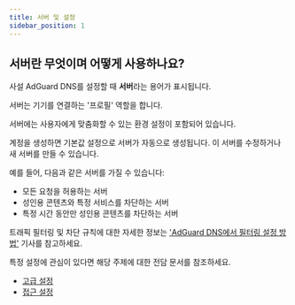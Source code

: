 ```yaml
---
title: 서버 및 설정
sidebar_position: 1
---
```


## 서버란 무엇이며 어떻게 사용하나요?

사설 AdGuard DNS를 설정할 때 **서버**라는 용어가 표시됩니다.

서버는 기기를 연결하는 '프로필' 역할을 합니다.

서버에는 사용자에게 맞춤화할 수 있는 환경 설정이 포함되어 있습니다.

계정을 생성하면 기본값 설정으로 서버가 자동으로 생성됩니다. 이 서버를 수정하거나 새 서버를 만들 수 있습니다.

예를 들어, 다음과 같은 서버를 가질 수 있습니다:

- 모든 요청을 허용하는 서버
- 성인용 콘텐츠와 특정 서비스를 차단하는 서버
- 특정 시간 동안만 성인용 콘텐츠를 차단하는 서버

트래픽 필터링 및 차단 규칙에 대한 자세한 정보는 ['AdGuard DNS에서 필터링 설정 방법'](/private-dns/setting-up-filtering/blocklists.md) 기사를 참고하세요.

특정 설정에 관심이 있다면 해당 주제에 대한 전담 문서를 참조하세요.

- [고급 설정](/private-dns/server-and-settings/advanced.md)
- [접근 설정](/private-dns/server-and-settings/access.md)
